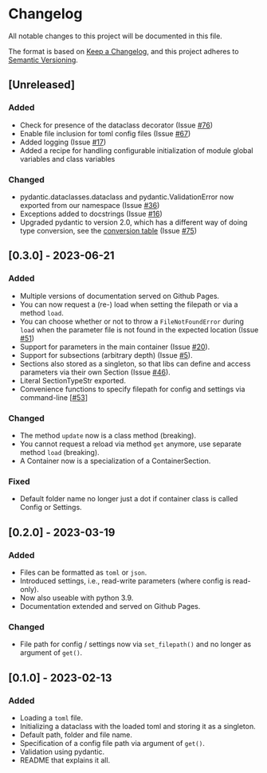 # Changelog

All notable changes to this project will be documented in this file.

The format is based on [Keep a Changelog](https://keepachangelog.com/en/1.0.0/),
and this project adheres to [Semantic Versioning](https://semver.org/spec/v2.0.0.html).

## [Unreleased]

### Added

- Check for presence of the dataclass decorator
  (Issue [#76](https://github.com/StockwatchDev/application_settings/issues/76))
- Enable file inclusion for toml config files
  (Issue [#67](https://github.com/StockwatchDev/application_settings/issues/67))
- Added logging
  (Issue [#17](https://github.com/StockwatchDev/application_settings/issues/17))
- Added a recipe for handling configurable initialization of module global variables
  and class variables

### Changed

- pydantic.dataclasses.dataclass and pydantic.ValidationError now exported from our
  namespace (Issue [#36](https://github.com/StockwatchDev/application_settings/issues/36))
- Exceptions added to docstrings (Issue 
  [#16](https://github.com/StockwatchDev/application_settings/issues/16))
- Upgraded pydantic to version 2.0, which has a different way of doing type conversion,
  see the [conversion table](https://docs.pydantic.dev/2.0/usage/conversion_table/)
  (Issue [#75](https://github.com/StockwatchDev/application_settings/issues/75))

## [0.3.0] - 2023-06-21

### Added

- Multiple versions of documentation served on Github Pages.
- You can now request a (re-) load when setting the filepath or via a method `load`.
- You can choose whether or not to throw a `FileNotFoundError` during `load`
  when the parameter file is not found in the expected location
  (Issue [#51](https://github.com/StockwatchDev/application_settings/issues/51))
- Support for parameters in the main container (Issue
  [#20](https://github.com/StockwatchDev/application_settings/issues/20)).
- Support for subsections (arbitrary depth) (Issue
  [#5](https://github.com/StockwatchDev/application_settings/issues/5)).
- Sections also stored as a singleton, so that libs can define and access parameters
  via their own Section (Issue 
  [#46](https://github.com/StockwatchDev/application_settings/issues/46)).
- Literal SectionTypeStr exported.
- Convenience functions to specify filepath for config and settings via command-line
  [[#53](https://github.com/StockwatchDev/application_settings/issues/53)]

### Changed

- The method `update` now is a class method (breaking).
- You cannot request a reload via method `get` anymore, use separate method `load`
  (breaking).
- A Container now is a specialization of a ContainerSection.

### Fixed

- Default folder name no longer just a dot if container class is called Config or
  Settings.

## [0.2.0] - 2023-03-19

### Added

- Files can be formatted as `toml` or `json`.
- Introduced settings, i.e., read-write parameters (where config is read-only).
- Now also useable with python 3.9.
- Documentation extended and served on Github Pages.

### Changed

- File path for config / settings now via `set_filepath()` and no longer as argument of
  `get()`.

## [0.1.0] - 2023-02-13

### Added 

- Loading a `toml` file.
- Initializing a dataclass with the loaded toml and storing it as a singleton.
- Default path, folder and file name.
- Specification of a config file path via argument of `get()`.
- Validation using pydantic.
- README that explains it all.

[//]: # (Header for a release: ## [1.1.0] - 2019-02-15)

[//]: # (Sections: Added / Changed / Deprecated / Removed / Fixed)
